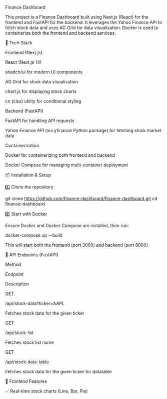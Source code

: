 Finance Dashboard

This project is a Finance Dashboard built using Next.js (React) for the frontend and FastAPI for the backend. It leverages the Yahoo Finance API to fetch stock data and uses AG Grid for data visualization. Docker is used to containerize both the frontend and backend services.

🚀 Tech Stack

Frontend (Next.js)

React (Next.js 14)

shadcn/ui for modern UI components

AG Grid for stock data visualization

chart.js for displaying stock charts

cn (clsx) utility for conditional styling

Backend (FastAPI)

FastAPI for handling API requests

Yahoo Finance API (via yfinance Python package) for fetching stock market data

Containerization

Docker for containerizing both frontend and backend

Docker Compose for managing multi-container deployment

📦 Installation & Setup

1️⃣ Clone the repository

git clone https://github.com/finance-dashboard/finance-dashboard.git
cd finance-dashboard

2️⃣ Start with Docker

Ensure Docker and Docker Compose are installed, then run:

docker-compose up --build

This will start both the frontend (port 3000) and backend (port 8000).

📡 API Endpoints (FastAPI)

Method

Endpoint

Description

GET

/api/stock-data?ticker=AAPL

Fetches stock data for the given ticker


GET 

/api/stock-list

Fetches stock list name


GET

/api/stock-data-table

Fetches stock data for the given ticker for datatable



🎨 Frontend Features

✅ Real-time stock charts (Line, Bar, Pie)


